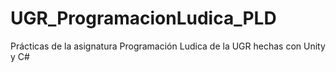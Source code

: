 # UGR_ProgramacionLudica_PLD
 Prácticas de la asignatura Programación Ludica de la UGR hechas con Unity y C#
